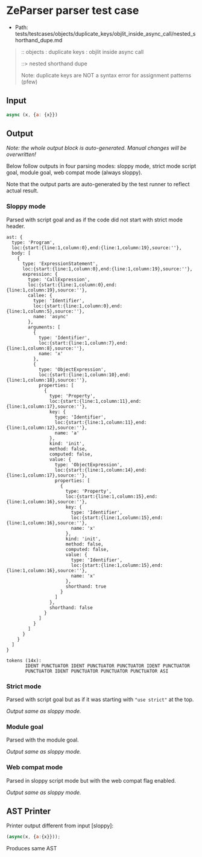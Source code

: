 # ZeParser parser test case

- Path: tests/testcases/objects/duplicate_keys/objlit_inside_async_call/nested_shorthand_dupe.md

> :: objects : duplicate keys : objlit inside async call
>
> ::> nested shorthand dupe
>
> Note: duplicate keys are NOT a syntax error for assignment patterns (pfew)

## Input

`````js
async (x, {a: {x}})
`````

## Output

_Note: the whole output block is auto-generated. Manual changes will be overwritten!_

Below follow outputs in four parsing modes: sloppy mode, strict mode script goal, module goal, web compat mode (always sloppy).

Note that the output parts are auto-generated by the test runner to reflect actual result.

### Sloppy mode

Parsed with script goal and as if the code did not start with strict mode header.

`````
ast: {
  type: 'Program',
  loc:{start:{line:1,column:0},end:{line:1,column:19},source:''},
  body: [
    {
      type: 'ExpressionStatement',
      loc:{start:{line:1,column:0},end:{line:1,column:19},source:''},
      expression: {
        type: 'CallExpression',
        loc:{start:{line:1,column:0},end:{line:1,column:19},source:''},
        callee: {
          type: 'Identifier',
          loc:{start:{line:1,column:0},end:{line:1,column:5},source:''},
          name: 'async'
        },
        arguments: [
          {
            type: 'Identifier',
            loc:{start:{line:1,column:7},end:{line:1,column:8},source:''},
            name: 'x'
          },
          {
            type: 'ObjectExpression',
            loc:{start:{line:1,column:10},end:{line:1,column:18},source:''},
            properties: [
              {
                type: 'Property',
                loc:{start:{line:1,column:11},end:{line:1,column:17},source:''},
                key: {
                  type: 'Identifier',
                  loc:{start:{line:1,column:11},end:{line:1,column:12},source:''},
                  name: 'a'
                },
                kind: 'init',
                method: false,
                computed: false,
                value: {
                  type: 'ObjectExpression',
                  loc:{start:{line:1,column:14},end:{line:1,column:17},source:''},
                  properties: [
                    {
                      type: 'Property',
                      loc:{start:{line:1,column:15},end:{line:1,column:16},source:''},
                      key: {
                        type: 'Identifier',
                        loc:{start:{line:1,column:15},end:{line:1,column:16},source:''},
                        name: 'x'
                      },
                      kind: 'init',
                      method: false,
                      computed: false,
                      value: {
                        type: 'Identifier',
                        loc:{start:{line:1,column:15},end:{line:1,column:16},source:''},
                        name: 'x'
                      },
                      shorthand: true
                    }
                  ]
                },
                shorthand: false
              }
            ]
          }
        ]
      }
    }
  ]
}

tokens (14x):
       IDENT PUNCTUATOR IDENT PUNCTUATOR PUNCTUATOR IDENT PUNCTUATOR
       PUNCTUATOR IDENT PUNCTUATOR PUNCTUATOR PUNCTUATOR ASI
`````

### Strict mode

Parsed with script goal but as if it was starting with `"use strict"` at the top.

_Output same as sloppy mode._

### Module goal

Parsed with the module goal.

_Output same as sloppy mode._

### Web compat mode

Parsed in sloppy script mode but with the web compat flag enabled.

_Output same as sloppy mode._

## AST Printer

Printer output different from input [sloppy]:

````js
(async(x, {a:{x}}));
````

Produces same AST
